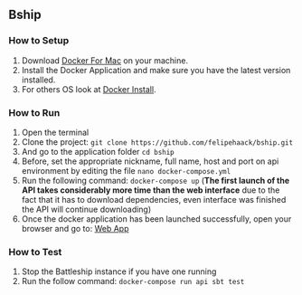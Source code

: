 ## Bship

### How to Setup

1. Download [Docker For Mac](https://docs.docker.com/docker-for-mac/) on your machine.
2. Install the Docker Application and make sure you have the latest version installed.
3. For others OS look at [Docker Install](https://docs.docker.com/compose/install/).


### How to Run

1. Open the terminal
2. Clone the project: ```git clone https://github.com/felipehaack/bship.git```
3. And go to the application folder ```cd bship```
4. Before, set the appropriate nickname, full name, host and port on api environment by editing the file ```nano docker-compose.yml```
5. Run the following command: ```docker-compose up``` (**The first launch of the API takes considerably more time than the web interface** due to the fact that it has to download dependencies, even interface was finished the API will continue downloading)
6. Once the docker application has been launched successfully, open your browser and go to: [Web App](http://localhost:8020)

### How to Test

1. Stop the Battleship instance if you have one running
2. Run the follow command: ```docker-compose run api sbt test```